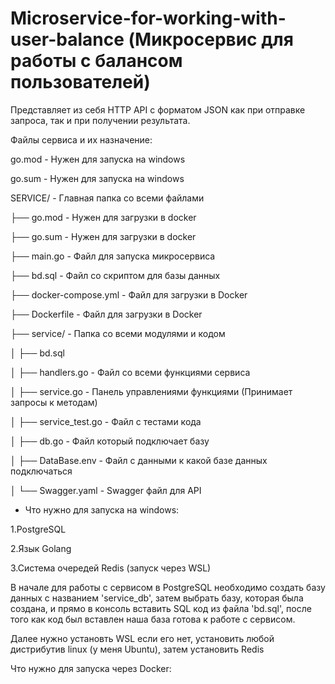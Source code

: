 # Microservice-for-working-with-user-balance (Микросервис для работы с балансом пользователей)

Представляет из себя HTTP API с форматом JSON как при отправке запроса, так и при получении результата.

Файлы сервиса и их назначение:

go.mod - Нужен для запуска на windows

go.sum - Нужен для запуска на windows

SERVICE/ - Главная папка со всеми файлами

├── go.mod - Нужен для загрузки в docker

├── go.sum - Нужен для загрузки в docker

├── main.go - Файл для запуска микросервиса

├── bd.sql - Файл со скриптом для базы данных

├── docker-compose.yml - Файл для загрузки в Docker

├── Dockerfile - Файл для загрузки в Docker

├── service/ - Папка со всеми модулями и кодом

│   ├── bd.sql

│   ├── handlers.go - Файл со всеми функциями сервиса

│   ├── service.go - Панель управлениями функциями (Принимает запросы к методам)

│   ├── service_test.go - Файл с тестами кода

│   ├── db.go - Файл который подключает базу

│   ├── DataBase.env - Файл с данными к какой базе данных подключаться

│   └── Swagger.yaml - Swagger файл для API

* Что нужно для запуска на windows:

1.PostgreSQL
							
2.Язык Golang
	
3.Система очередей Redis (запуск через WSL)

В начале для работы с сервисом в PostgreSQL необходимо создать базу данных с названием 'service_db', затем выбрать базу, которая была создана, и прямо в консоль вставить SQL код из файла 'bd.sql', после того как код был вставлен наша база готова к работе с сервисом.

Далее нужно установть WSL если его нет, установить любой дистрибутив linux (у меня Ubuntu), затем установить Redis

Что нужно для запуска через Docker:

